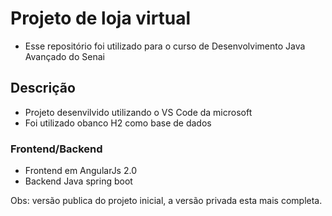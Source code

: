 # Projeto de loja virtual
* Esse repositório foi utilizado para o curso de Desenvolvimento Java Avançado do Senai

## Descrição
* Projeto desenvilvido utilizando o VS Code da microsoft
* Foi utilizado obanco H2 como base de dados

### Frontend/Backend
* Frontend em AngularJs 2.0
* Backend Java spring boot


Obs: versão publica do projeto inicial, a versão privada esta mais completa.
